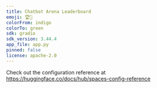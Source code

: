 ```yaml
---
title: Chatbot Arena Leaderboard
emoji: 🏆🤖
colorFrom: indigo
colorTo: green
sdk: gradio
sdk_version: 3.44.4
app_file: app.py
pinned: false
license: apache-2.0
---
```


Check out the configuration reference at https://huggingface.co/docs/hub/spaces-config-reference